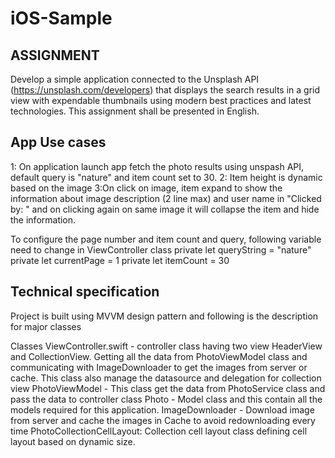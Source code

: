 # iOS-Sample

## ASSIGNMENT

Develop a simple application connected to the Unsplash API
(https://unsplash.com/developers) that displays the search results in a grid view with
expendable thumbnails using modern best practices and latest technologies. This
assignment shall be presented in English.

## App Use cases
1: On application launch app fetch the photo results using unspash API, default query is "nature" and item count set to 30.
2: Item height is dynamic based on the image
3:On click on image, item expand to show the information about image description (2 line max) and user name in "Clicked by: <user name>" and on clicking again on same image it will collapse the item and hide the information.

To configure the page number and item count and query, following variable need to change in ViewController class
  private let queryString = "nature"
  private let currentPage = 1
  private let itemCount = 30

  
## Technical specification

Project is built using MVVM design pattern and following is the description for major classes

Classes
ViewController.swift - controller class having two view HeaderView and CollectionView. Getting all the data from PhotoViewModel class and communicating with ImageDownloader to get the images from server or cache. This class also manage the datasource and delegation for collection view
PhotoViewModel - This class get the data from PhotoService class and pass the data to controller class
Photo - Model class and this contain all the models required for this application.
ImageDownloader - Download image from server and cache the images in Cache to avoid redownloading every time
PhotoCollectionCellLayout: Collection cell layout class defining cell layout based on dynamic size.

